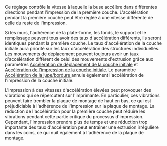 Ce réglage contrôle la vitesse à laquelle la buse accélère dans différentes directions pendant l'impression de la première couche. L'accélération pendant la première couche peut être réglée à une vitesse différente de celle du reste de l'impression.

Si les murs, l'adhérence de la plate-forme, les fonds, le support et le remplissage peuvent tous avoir des taux d'accélération différents, ils seront identiques pendant la première couche. Le taux d'accélération de la couche initiale aura priorité sur les taux d'accélération des structures individuelles. Les mouvements de déplacement peuvent toujours avoir un taux d'accélération différent de celui des mouvements d'extrusion grâce aux paramètres [Accélération de déplacement de la couche initiale](./acceleration_travel_layer_0.md) et [Accélération de l'impression de la couche initiale](./acceleration_print_layer_0.md). Le paramètre [Accélération de la jupe/bordure
](./acceleration_skirt_brim.md) annule également l'accélération de l'impression de la couche initiale.

L'impression à des vitesses d'accélération élevées peut provoquer des vibrations qui se répercutent sur l'imprimante. En particulier, ces vibrations peuvent faire trembler la plaque de montage de haut en bas, ce qui est préjudiciable à l'adhérence de l'impression sur la plaque de montage. La réduction de l'accélération pour la première couche peut réduire les vibrations pendant cette partie critique du processus d'impression. Cependant, l'impression prendra plus de temps et une réduction trop importante des taux d'accélération peut entraîner une extrusion irrégulière dans les coins, ce qui nuit également à l'adhérence de la plaque de montage.
